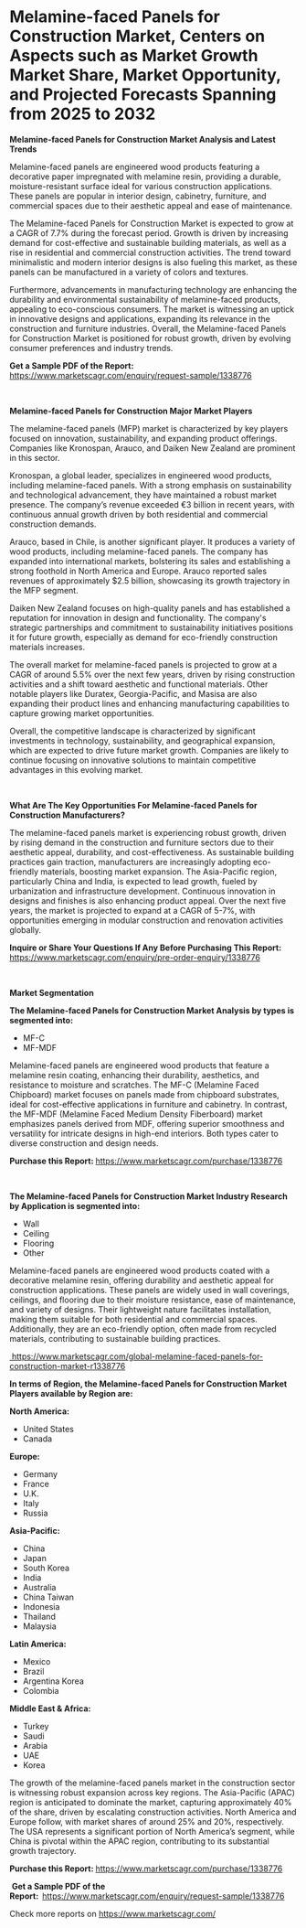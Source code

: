 <p><h1>Melamine-faced Panels for Construction Market, Centers on Aspects such as Market Growth Market Share, Market Opportunity, and Projected Forecasts Spanning from 2025 to 2032</h1></p><p><strong>Melamine-faced Panels for Construction Market Analysis and Latest Trends</strong></p>
<p><p>Melamine-faced panels are engineered wood products featuring a decorative paper impregnated with melamine resin, providing a durable, moisture-resistant surface ideal for various construction applications. These panels are popular in interior design, cabinetry, furniture, and commercial spaces due to their aesthetic appeal and ease of maintenance.</p><p>The Melamine-faced Panels for Construction Market is expected to grow at a CAGR of 7.7% during the forecast period. Growth is driven by increasing demand for cost-effective and sustainable building materials, as well as a rise in residential and commercial construction activities. The trend toward minimalistic and modern interior designs is also fueling this market, as these panels can be manufactured in a variety of colors and textures. </p><p>Furthermore, advancements in manufacturing technology are enhancing the durability and environmental sustainability of melamine-faced products, appealing to eco-conscious consumers. The market is witnessing an uptick in innovative designs and applications, expanding its relevance in the construction and furniture industries. Overall, the Melamine-faced Panels for Construction Market is positioned for robust growth, driven by evolving consumer preferences and industry trends.</p></p>
<p><strong>Get a Sample PDF of the Report:&nbsp;</strong> <a href="https://www.marketscagr.com/enquiry/request-sample/1338776?utm_campaign=2648&utm_medium=2&utm_source=Github&utm_content=ia&utm_term=27032025&utm_id=melamine-faced-panels-for-construction">https://www.marketscagr.com/enquiry/request-sample/1338776</a></p>
<p>&nbsp;</p>
<p><strong>Melamine-faced Panels for Construction Major Market Players</strong></p>
<p><p>The melamine-faced panels (MFP) market is characterized by key players focused on innovation, sustainability, and expanding product offerings. Companies like Kronospan, Arauco, and Daiken New Zealand are prominent in this sector.</p><p>Kronospan, a global leader, specializes in engineered wood products, including melamine-faced panels. With a strong emphasis on sustainability and technological advancement, they have maintained a robust market presence. The company’s revenue exceeded €3 billion in recent years, with continuous annual growth driven by both residential and commercial construction demands.</p><p>Arauco, based in Chile, is another significant player. It produces a variety of wood products, including melamine-faced panels. The company has expanded into international markets, bolstering its sales and establishing a strong foothold in North America and Europe. Arauco reported sales revenues of approximately $2.5 billion, showcasing its growth trajectory in the MFP segment.</p><p>Daiken New Zealand focuses on high-quality panels and has established a reputation for innovation in design and functionality. The company's strategic partnerships and commitment to sustainability initiatives positions it for future growth, especially as demand for eco-friendly construction materials increases.</p><p>The overall market for melamine-faced panels is projected to grow at a CAGR of around 5.5% over the next few years, driven by rising construction activities and a shift toward aesthetic and functional materials. Other notable players like Duratex, Georgia-Pacific, and Masisa are also expanding their product lines and enhancing manufacturing capabilities to capture growing market opportunities.</p><p>Overall, the competitive landscape is characterized by significant investments in technology, sustainability, and geographical expansion, which are expected to drive future market growth. Companies are likely to continue focusing on innovative solutions to maintain competitive advantages in this evolving market.</p></p>
<p>&nbsp;</p>
<p><strong>What Are The Key Opportunities For Melamine-faced Panels for Construction Manufacturers?</strong></p>
<p><p>The melamine-faced panels market is experiencing robust growth, driven by rising demand in the construction and furniture sectors due to their aesthetic appeal, durability, and cost-effectiveness. As sustainable building practices gain traction, manufacturers are increasingly adopting eco-friendly materials, boosting market expansion. The Asia-Pacific region, particularly China and India, is expected to lead growth, fueled by urbanization and infrastructure development. Continuous innovation in designs and finishes is also enhancing product appeal. Over the next five years, the market is projected to expand at a CAGR of 5-7%, with opportunities emerging in modular construction and renovation activities globally.</p></p>
<p><strong>Inquire or Share Your Questions If Any Before Purchasing This Report:</strong> <a href="https://www.marketscagr.com/enquiry/pre-order-enquiry/1338776?utm_campaign=2648&utm_medium=2&utm_source=Github&utm_content=ia&utm_term=27032025&utm_id=melamine-faced-panels-for-construction">https://www.marketscagr.com/enquiry/pre-order-enquiry/1338776</a></p>
<p>&nbsp;</p>
<p><strong>Market Segmentation</strong></p>
<p><strong>The Melamine-faced Panels for Construction Market Analysis by types is segmented into:</strong></p>
<p><ul><li>MF-C</li><li>MF-MDF</li></ul></p>
<p><p>Melamine-faced panels are engineered wood products that feature a melamine resin coating, enhancing their durability, aesthetics, and resistance to moisture and scratches. The MF-C (Melamine Faced Chipboard) market focuses on panels made from chipboard substrates, ideal for cost-effective applications in furniture and cabinetry. In contrast, the MF-MDF (Melamine Faced Medium Density Fiberboard) market emphasizes panels derived from MDF, offering superior smoothness and versatility for intricate designs in high-end interiors. Both types cater to diverse construction and design needs.</p></p>
<p><strong>Purchase this Report:&nbsp;</strong><a href="https://www.marketscagr.com/purchase/1338776?utm_campaign=2648&utm_medium=2&utm_source=Github&utm_content=ia&utm_term=27032025&utm_id=melamine-faced-panels-for-construction">https://www.marketscagr.com/purchase/1338776</a></p>
<p>&nbsp;</p>
<p><strong>The Melamine-faced Panels for Construction Market Industry Research by Application is segmented into:</strong></p>
<p><ul><li>Wall</li><li>Ceiling</li><li>Flooring</li><li>Other</li></ul></p>
<p><p>Melamine-faced panels are engineered wood products coated with a decorative melamine resin, offering durability and aesthetic appeal for construction applications. These panels are widely used in wall coverings, ceilings, and flooring due to their moisture resistance, ease of maintenance, and variety of designs. Their lightweight nature facilitates installation, making them suitable for both residential and commercial spaces. Additionally, they are an eco-friendly option, often made from recycled materials, contributing to sustainable building practices.</p></p>
<p><a href="https://www.marketscagr.com/global-melamine-faced-panels-for-construction-market-r1338776?utm_campaign=2648&utm_medium=2&utm_source=Github&utm_content=ia&utm_term=27032025&utm_id=melamine-faced-panels-for-construction">&nbsp;https://www.marketscagr.com/global-melamine-faced-panels-for-construction-market-r1338776</a></p>
<p><strong>In terms of Region, the Melamine-faced Panels for Construction Market Players available by Region are:</strong></p>
<p>
    <p> <strong> North America: </strong>
        <ul>
            <li>United States</li>
            <li>Canada</li>
        </ul>
        </p> 
    <p> <strong> Europe: </strong>
        <ul>
            <li>Germany</li>
            <li>France</li>
            <li>U.K.</li>
            <li>Italy</li>
            <li>Russia</li>
        </ul>
        </p> 
    <p> <strong> Asia-Pacific: </strong>
        <ul>
            <li>China</li>
            <li>Japan</li>
            <li>South Korea</li>
            <li>India</li>
            <li>Australia</li>
            <li>China Taiwan</li>
            <li>Indonesia</li>
            <li>Thailand</li>
            <li>Malaysia</li>
        </ul>
        </p> 
    <p> <strong> Latin America: </strong>
        <ul>
            <li>Mexico</li>
            <li>Brazil</li>
            <li>Argentina Korea</li>
            <li>Colombia</li>
        </ul>
        </p> 
    <p> <strong> Middle East & Africa: </strong>
        <ul>
            <li>Turkey</li>
            <li>Saudi</li>
            <li>Arabia</li>
            <li>UAE</li>
            <li>Korea</li>
        </ul>
    </p>
    </p>
<p><p>The growth of the melamine-faced panels market in the construction sector is witnessing robust expansion across key regions. The Asia-Pacific (APAC) region is anticipated to dominate the market, capturing approximately 40% of the share, driven by escalating construction activities. North America and Europe follow, with market shares of around 25% and 20%, respectively. The USA represents a significant portion of North America’s segment, while China is pivotal within the APAC region, contributing to its substantial growth trajectory.</p></p>
<p><strong>Purchase this Report: </strong><a href="https://www.marketscagr.com/purchase/1338776?utm_campaign=2648&utm_medium=2&utm_source=Github&utm_content=ia&utm_term=27032025&utm_id=melamine-faced-panels-for-construction">https://www.marketscagr.com/purchase/1338776</a></p>
<p>&nbsp;<strong>Get a Sample PDF of the Report:&nbsp;&nbsp;</strong><a href="https://www.marketscagr.com/enquiry/request-sample/1338776?utm_campaign=2648&utm_medium=2&utm_source=Github&utm_content=ia&utm_term=27032025&utm_id=melamine-faced-panels-for-construction">https://www.marketscagr.com/enquiry/request-sample/1338776</a></p>
<p><strong></strong></p>
<p>Check more reports on <a href="https://www.marketscagr.com/?utm_campaign=2648&utm_medium=2&utm_source=Github&utm_content=ia&utm_term=27032025&utm_id=melamine-faced-panels-for-construction">https://www.marketscagr.com/</a></p>